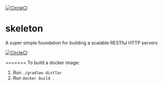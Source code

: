 [![CircleCI](https://circleci.com/gh/amfleming/skeleton.svg?style=svg)](https://circleci.com/gh/amfleming/skeleton)


skeleton
============
A super simple foundation for building a scalable RESTful HTTP servers


[![CircleCI](https://circleci.com/gh/sunsshadow/skeleton/tree/master.svg?style=svg)](https://circleci.com/gh/sunsshadow/skeleton/tree/master)

=======
To build a docker image:
1. Run `./gradlew distTar`
2. Run `docker build .`

